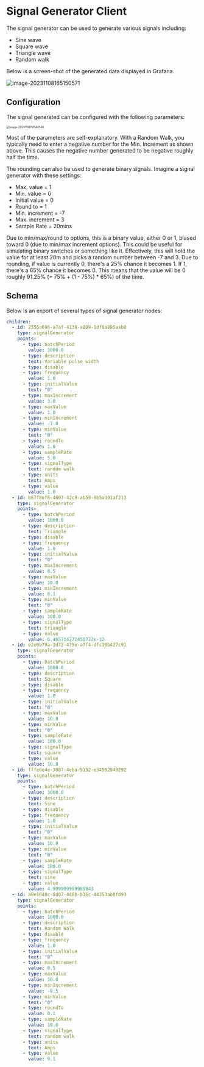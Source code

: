 # Signal Generator Client

The signal generator can be used to generate various signals including:

- Sine wave
- Square wave
- Triangle wave
- Random walk

Below is a screen-shot of the generated data displayed in Grafana.

![image-20231108165150571](./assets/image-20231108165150571.png)

## Configuration

The signal generated can be configured with the following parameters:

<img src="./assets/image-20231106151540546.png" alt="image-20231106151540546" style="zoom:50%;" />

Most of the parameters are self-explanatory. With a Random Walk, you typically
need to enter a negative number for the Min. Increment as shown above. This
causes the negative number generated to be negative roughly half the time.

The rounding can also be used to generate binary signals. Imagine a signal
generator with these settings:

- Max. value = 1
- Min. value = 0
- Initial value = 0
- Round to = 1
- Min. increment = -7
- Max. increment = 3
- Sample Rate = 20mins

Due to min/max/round to options, this is a binary value, either 0 or 1, biased
toward 0 (due to min/max increment options). This could be useful for simulating
binary switches or something like it. Effectively, this will hold the value for
at least 20m and picks a random number between -7 and 3. Due to rounding, if
value is currently 0, there's a 25% chance it becomes 1. If 1, there's a 65%
chance it becomes 0. This means that the value will be 0 roughly 91.25% (= 75% +
(1 - 75%) \* 65%) of the time.

## Schema

Below is an export of several types of signal generator nodes:

```yaml
children:
  - id: 2556a696-a7af-4138-a899-1df6a895aab0
    type: signalGenerator
    points:
      - type: batchPeriod
        value: 1000.0
      - type: description
        text: Variable pulse width
      - type: disable
      - type: frequency
        value: 1.0
      - type: initialValue
        text: "0"
      - type: maxIncrement
        value: 3.0
      - type: maxValue
        value: 1.0
      - type: minIncrement
        value: -7.0
      - type: minValue
        text: "0"
      - type: roundTo
        value: 1.0
      - type: sampleRate
        value: 5.0
      - type: signalType
        text: random walk
      - type: units
        text: Amps
      - type: value
        value: 1.0
  - id: b67f8ef6-4607-42c9-ab59-9b5ad91af213
    type: signalGenerator
    points:
      - type: batchPeriod
        value: 1000.0
      - type: description
        text: Triangle
      - type: disable
      - type: frequency
        value: 1.0
      - type: initialValue
        text: "0"
      - type: maxIncrement
        value: 0.5
      - type: maxValue
        value: 10.0
      - type: minIncrement
        value: 0.1
      - type: minValue
        text: "0"
      - type: sampleRate
        value: 100.0
      - type: signalType
        text: triangle
      - type: value
        value: 6.465714272450723e-12
  - id: e2e6b79a-1d72-475e-a7f4-dfc30b427c91
    type: signalGenerator
    points:
      - type: batchPeriod
        value: 1000.0
      - type: description
        text: Square
      - type: disable
      - type: frequency
        value: 1.0
      - type: initialValue
        text: "0"
      - type: maxValue
        value: 10.0
      - type: minValue
        text: "0"
      - type: sampleRate
        value: 100.0
      - type: signalType
        text: square
      - type: value
        value: 10.0
  - id: fffe6e4e-3887-4eba-9192-e34562940292
    type: signalGenerator
    points:
      - type: batchPeriod
        value: 1000.0
      - type: description
        text: Sine
      - type: disable
      - type: frequency
        value: 1.0
      - type: initialValue
        text: "0"
      - type: maxValue
        value: 10.0
      - type: minValue
        text: "0"
      - type: sampleRate
        value: 100.0
      - type: signalType
        text: sine
      - type: value
        value: 4.999999999989843
  - id: a8e1648c-8d07-448b-b16c-44353ab0fd93
    type: signalGenerator
    points:
      - type: batchPeriod
        value: 1000.0
      - type: description
        text: Random Walk
      - type: disable
      - type: frequency
        value: 1.0
      - type: initialValue
        text: "0"
      - type: maxIncrement
        value: 0.5
      - type: maxValue
        value: 10.0
      - type: minIncrement
        value: -0.5
      - type: minValue
        text: "0"
      - type: roundTo
        value: 0.1
      - type: sampleRate
        value: 10.0
      - type: signalType
        text: random walk
      - type: units
        text: Amps
      - type: value
        value: 9.1
```
